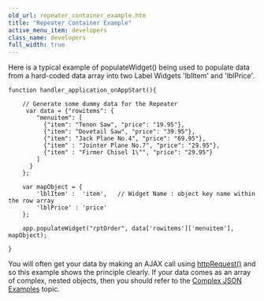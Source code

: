 ```yaml
---
old_url: repeater_container_example.htm
title: "Repeater Container Example"
active_menu_item: developers
class_name: developers
full_width: true
---
```



Here is a typical example of populateWidget() being used to populate data from a hard-coded data array into two Label Widgets 'lblItem' and 'lblPrice'.

    function handler_application_onAppStart(){
        
        // Generate some dummy data for the Repeater  
         var data = {"rowitems": {
            "menuitem": [
              {"item": "Tenon Saw", "price": "19.95"},
              {"item": "Dovetail Saw", "price": "39.95"},
              {"item": "Jack Plane No.4", "price": "69.95"},
              {"item" : "Jointer Plane No.7", "price": "29.95"},
              {"item" : "Firmer Chisel 1\"", "price": "29.95"}
            ]
          }
        };
        
        var mapObject = {
            'lblItem' :  'item',   // Widget Name : object key name within the row array
            'lblPrice' : 'price'
        };
     
        app.populateWidget("rptOrder", data['rowitems']['menuitem'], mapObject);
        
    }
   

You will often get your data by making an AJAX call using [httpRequest()](/developers/documentation/scripting-apis/client-api/soap-restful-ajax-calls/httprequest) and so this example shows the principle clearly. If your data comes as an array of complex, nested objects, then you should refer to the [Complex JSON Examples](/developers/documentation/scripting-apis/client-api/widget-data-state-manipulation/populatewidget/complex-json-example) topic.
